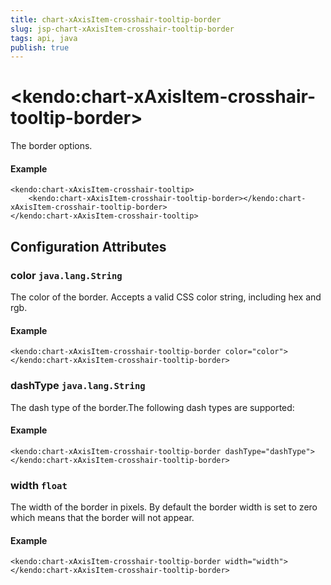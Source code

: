 ```yaml
---
title: chart-xAxisItem-crosshair-tooltip-border
slug: jsp-chart-xAxisItem-crosshair-tooltip-border
tags: api, java
publish: true
---
```


# \<kendo:chart-xAxisItem-crosshair-tooltip-border\>

The border options.

#### Example
    <kendo:chart-xAxisItem-crosshair-tooltip>
        <kendo:chart-xAxisItem-crosshair-tooltip-border></kendo:chart-xAxisItem-crosshair-tooltip-border>
    </kendo:chart-xAxisItem-crosshair-tooltip>

## Configuration Attributes

### color `java.lang.String`

The color of the border. Accepts a valid CSS color string, including hex and rgb.

#### Example
    <kendo:chart-xAxisItem-crosshair-tooltip-border color="color">
    </kendo:chart-xAxisItem-crosshair-tooltip-border>

### dashType `java.lang.String`

The dash type of the border.The following dash types are supported:

#### Example
    <kendo:chart-xAxisItem-crosshair-tooltip-border dashType="dashType">
    </kendo:chart-xAxisItem-crosshair-tooltip-border>

### width `float`

The width of the border in pixels. By default the border width is set to zero which means that the border will not appear.

#### Example
    <kendo:chart-xAxisItem-crosshair-tooltip-border width="width">
    </kendo:chart-xAxisItem-crosshair-tooltip-border>

 
